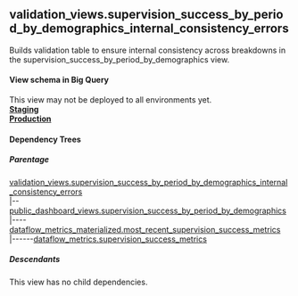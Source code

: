## validation_views.supervision_success_by_period_by_demographics_internal_consistency_errors
 Builds validation table to ensure
internal consistency across breakdowns in the supervision_success_by_period_by_demographics view.

#### View schema in Big Query
This view may not be deployed to all environments yet.<br/>
[**Staging**](https://console.cloud.google.com/bigquery?pli=1&p=recidiviz-staging&page=table&project=recidiviz-staging&d=validation_views&t=supervision_success_by_period_by_demographics_internal_consistency_errors)
<br/>
[**Production**](https://console.cloud.google.com/bigquery?pli=1&p=recidiviz-123&page=table&project=recidiviz-123&d=validation_views&t=supervision_success_by_period_by_demographics_internal_consistency_errors)
<br/>

#### Dependency Trees

##### Parentage
[validation_views.supervision_success_by_period_by_demographics_internal_consistency_errors](../validation_views/supervision_success_by_period_by_demographics_internal_consistency_errors.md) <br/>
|--[public_dashboard_views.supervision_success_by_period_by_demographics](../public_dashboard_views/supervision_success_by_period_by_demographics.md) <br/>
|----[dataflow_metrics_materialized.most_recent_supervision_success_metrics](../dataflow_metrics_materialized/most_recent_supervision_success_metrics.md) <br/>
|------[dataflow_metrics.supervision_success_metrics](../../metrics/supervision/supervision_success_metrics.md) <br/>


##### Descendants
This view has no child dependencies.
